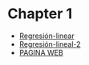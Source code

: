 # Chapter 1



- [Regresión-linear](./Regresionlinear-PBI.md)
- [Regresión-lineal-2](./Regresionlineal2-PBI.md)
- [PAGINA WEB](./PAGINA_WEB.md)

